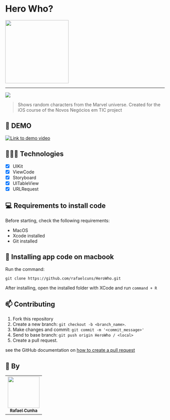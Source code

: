 # Hero Who?

<img width="200" src="https://github.com/rafaelcuns/HeroWho/assets/60184277/a18be043-6096-435c-bb1a-c2cf9fbcedba">

<hr>

<img src="https://img.shields.io/badge/Swift-FA7343?style=for-the-badge&logo=swift&logoColor=white">

> Shows random characters from the Marvel universe. Created for the iOS course of the Novos Negócios em TIC project

## 🎥 DEMO
[![Link to demo video](http://img.youtube.com/vi/DkoN7SA1MuE/0.jpg)](http://www.youtube.com/watch?v=DkoN7SA1MuE "Go to video")

## 👩🏾‍💻 Technologies
- [x] UIKit
- [x] ViewCode
- [x] Storyboard
- [x] UITableView
- [x] URLRequest

## 💻 Requirements to install code

Before starting, check the following requirements:
* MacOS
* Xcode installed
* Git installed

## 🚀 Installing app code on macbook

Run the command:
```
git clone https://github.com/rafaelcuns/HeroWho.git
```

After installing, open the installed folder with XCode and run `command + R`

## 📫 Contributing
1. Fork this repository
2. Create a new branch: `git checkout -b <branch_name>`.
3. Make changes and commit: `git commit -m '<commit_message>'`
4. Send to base branch: `git push origin HeroWho / <local>`
5. Create a pull request.

see the GitHub documentation on [how to create a pull request](https://help.github.com/en/github/collaborating-with-issues-and-pull-requests/creating-a-pull-request)

## 🤝 By

<table>
  <tr>
    <td align="center">
      <a href="https://github.com/rafaelcuns">
        <img src="https://avatars.githubusercontent.com/u/60184277?v=4" width="100px;"/><br>
        <sub>
          <b>Rafael Cunha</b>
        </sub>
      </a>
    </td>
  </tr>
</table>
